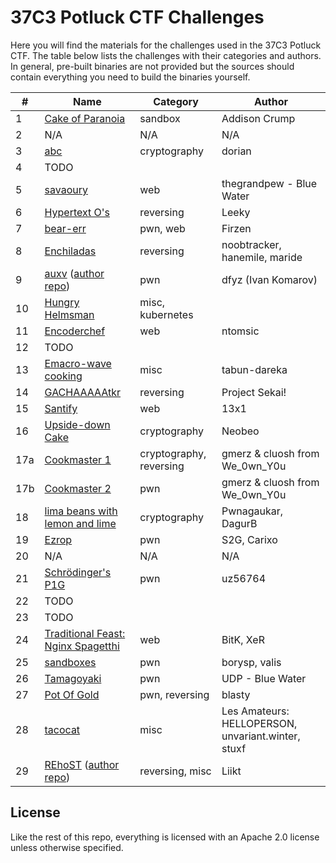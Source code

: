 # 37C3 Potluck CTF Challenges

Here you will find the materials for the challenges used in the 37C3 Potluck CTF. The table below lists the challenges with their categories and authors. In general, pre-built binaries are not provided but the sources should contain everything you need to build the binaries yourself.

| **#** | **Name**                                                                                                   | **Category**            | **Author**                                         |
|-------|------------------------------------------------------------------------------------------------------------|-------------------------|----------------------------------------------------|
| 1     | [Cake of Paranoia](challenge-01/)                                                                          | sandbox                 | Addison Crump                                      |
| 2     | N/A                                                                                                        | N/A                     | N/A                                                |
| 3     | [abc](challenge-03/)                                                                                       | cryptography            | dorian                                             |
| 4     | TODO                                                                                                       |                         |                                                    |
| 5     | [savaoury](challenge-05/)                                                                                  | web                     | thegrandpew - Blue Water                           |
| 6     | [Hypertext O's](challenge-06/)                                                                             | reversing               | Leeky                                              |
| 7     | [bear-err](challenge-07/)                                                                                  | pwn, web                | Firzen                                             |
| 8     | [Enchiladas](challenge-08/)                                                                                | reversing               | noobtracker, hanemile, maride                      |
| 9     | [auxv](challenge-09/) ([author repo](https://github.com/dfyz/ctf-writeups/tree/master/potluck-2023/auxv))  | pwn                     | dfyz (Ivan Komarov)                                |
| 10    | [Hungry Helmsman](challenge-10/)                                                                           | misc, kubernetes        |                                                    |
| 11    | [Encoderchef](challenge-11/)                                                                               | web                     | ntomsic                                            |
| 12    | TODO                                                                                                       |                         |                                                    |
| 13    | [Emacro-wave cooking](challenge-13/)                                                                       | misc                    | tabun-dareka                                       |
| 14    | [GACHAAAAAtkr](challenge-14/)                                                                              | reversing               | Project Sekai!                                     |
| 15    | [Santify](challenge-15/)                                                                                   | web                     | 13x1                                               |
| 16    | [Upside-down Cake](challenge-16/)                                                                          | cryptography            | Neobeo                                             |
| 17a   | [Cookmaster 1](challenge-17/)                                                                              | cryptography, reversing | gmerz & cluosh from We_0wn_Y0u                     |
| 17b   | [Cookmaster 2](challenge-17/)                                                                              | pwn                     | gmerz & cluosh from We_0wn_Y0u                     |
| 18    | [lima beans with lemon and lime](challenge-18/)                                                            | cryptography            | Pwnagaukar, DagurB                                 |
| 19    | [Ezrop](challenge-19/)                                                                                     | pwn                     | S2G, Carixo                                        |
| 20    | N/A                                                                                                        | N/A                     | N/A                                                |
| 21    | [Schrödinger's P1G](challenge-21/)                                                                         | pwn                     | uz56764                                            |
| 22    | TODO                                                                                                       |                         |                                                    |
| 23    | TODO                                                                                                       |                         |                                                    |
| 24    | [Traditional Feast: Nginx Spagetthi](challenge-24/)                                                        | web                     | BitK, XeR                                          |
| 25    | [sandboxes](challenge-25/)                                                                                 | pwn                     | borysp, valis                                      |
| 26    | [Tamagoyaki](challenge-26/)                                                                                | pwn                     | UDP - Blue Water                                   |
| 27    | [Pot Of Gold](challenge-27/)                                                                               | pwn, reversing          | blasty                                             |
| 28    | [tacocat](challenge-28/)                                                                                   | misc                    | Les Amateurs: HELLOPERSON, unvariant.winter, stuxf |
| 29    | [REhoST](challenge-29/) ([author repo](https://github.com/Liikt/REhoST))                                   | reversing, misc         | Liikt                                              |

## License

Like the rest of this repo, everything is licensed with an Apache 2.0 license unless otherwise specified.
